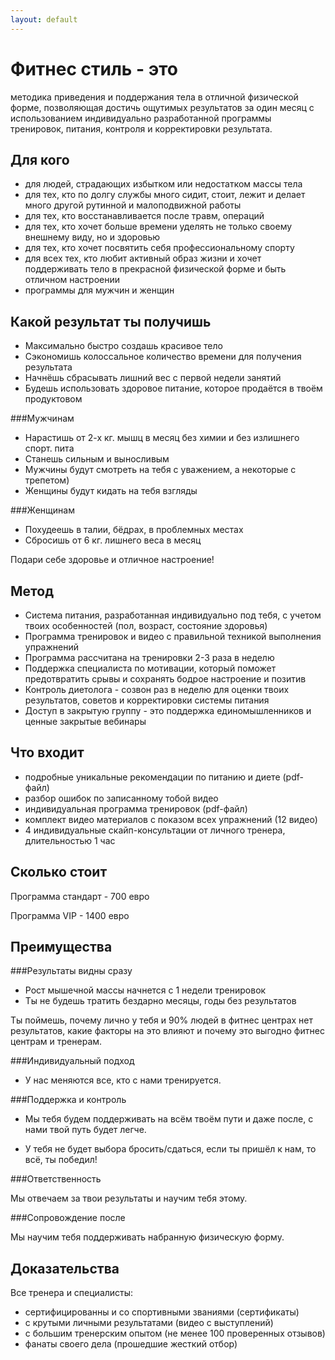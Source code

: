 ```yaml
---
layout: default
---
```


# Фитнес стиль - это

методика приведения и поддержания тела в отличной физической форме, позволяющая достичь ощутимых результатов за один месяц с использованием индивидуально разработанной программы тренировок, питания, контроля и корректировки результата.

## Для кого

* для людей, страдающих избытком или недостатком массы тела  
* для тех, кто по долгу службы много сидит, стоит, лежит и делает много другой рутинной и малоподвижной работы  
* для тех, кто восстанавливается после травм, операций  
* для тех, кто хочет больше времени уделять не только своему внешнему виду, но и здоровью  
* для тех, кто хочет посвятить себя профессиональному спорту  
* для всех тех, кто любит активный образ жизни и хочет поддерживать тело в прекрасной физической форме и быть отличном настроении  
* программы для мужчин и женщин

## Какой результат ты получишь

* Максимально быстро создашь красивое тело  
* Сэкономишь колоссальное количество времени для получения результата  
* Начнёшь сбрасывать лишний вес с первой недели занятий
* Будешь использовать здоровое питание, которое продаётся в твоём продуктовом

###Мужчинам

* Нарастишь от 2-х кг. мышц в месяц без химии и без излишнего спорт. пита  
* Станешь сильным и выносливым  
* Мужчины будут смотреть на тебя с уважением, а некоторые с трепетом)  
* Женщины будут кидать на тебя взгляды

###Женщинам

* Похудеешь в талии, бёдрах, в проблемных местах 
* Сбросишь от 6 кг. лишнего веса в месяц

Подари себе здоровье и отличное настроение!

## Метод

* Система питания, разработанная индивидуально под тебя, с учетом твоих особенностей (пол, возраст, состояние здоровья)  
* Программа тренировок и видео с правильной техникой выполнения упражнений   
* Программа рассчитана на тренировки 2-3 раза в неделю  
* Поддержка специалиста по мотивации, который поможет предотвратить срывы и сохранять бодрое настроение и позитив  
* Контроль диетолога - созвон раз в неделю для оценки твоих результатов, советов и корректировки системы питания  
* Доступ в закрытую группу - это поддержка единомышленников и ценные закрытые вебинары

## Что входит

* подробные уникальные рекомендации по питанию и диете (pdf-файл)  
* разбор ошибок по записанному тобой видео  
* индивидуальная программа тренировок (pdf-файл)  
* комплект видео материалов с показом всех упражнений (12 видео)  
* 4 индивидуальные скайп-консультации от личного тренера, длительностью 1 час   

## Сколько стоит

Программа стандарт - 700 евро 

Программа VIP - 1400 евро

## Преимущества

###Результаты видны сразу 

* Рост мышечной массы начнется с 1 недели тренировок  
* Ты не будешь тратить бездарно месяцы, годы без результатов

Ты поймешь, почему лично у тебя и 90% людей в фитнес центрах нет результатов, какие факторы на это влияют и почему это выгодно фитнес центрам и тренерам.

###Индивидуальный подход

* У нас меняются все, кто с нами тренируется.  

###Поддержка и контроль

* Мы тебя будем поддерживать на всём твоём пути и даже после, с нами твой путь будет легче.

* У тебя не будет выбора бросить/сдаться, если ты пришёл к нам, то всё, ты победил! 

###Ответственность

Мы отвечаем за твои результаты и научим тебя этому.

###Сопровождение после

Мы научим тебя поддерживать набранную физическую форму.

## Доказательства

Все тренера и специалисты:

* сертифицированны и со спортивными званиями (сертификаты)     
* с крутыми личными результатами (видео с выступлений)  
* с большим тренерским опытом (не менее 100 проверенных отзывов)  
* фанаты своего дела (прошедшие жесткий отбор)
